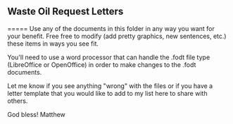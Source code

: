 ## Waste Oil Request Letters
=====
Use any of the documents in this folder in any way you want for your benefit.
Free free to modify (add pretty graphics, new sentences, etc.) these items in ways you see fit.

You'll need to use a word processor that can handle the .fodt file type 
(LibreOffice or OpenOffice) in order to make changes to the .fodt documents.

Let me know if you see anything "wrong" with the files or if you have a letter
template that you would like to add to my list here to share with others.

God bless!
Matthew
